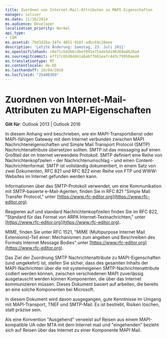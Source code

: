 ```yaml
---
title: Zuordnen von Internet-Mail-Attributen zu MAPI-Eigenschaften
manager: soliver
ms.date: 11/16/2014
ms.audience: Developer
localization_priority: Normal
api_type:
- COM
ms.assetid: 79d1d2ba-34fe-4851-918f-adbc69c20eee
description: 'Letzte Änderung: Samstag, 23. Juli 2011'
ms.openlocfilehash: c0a71cbd3b6cdbef091e75ade5d190369a4626a4
ms.sourcegitcommit: ef717c65d8dd41ababffb01eafc443c79950aed4
ms.translationtype: MT
ms.contentlocale: de-DE
ms.lasthandoff: 10/04/2018
ms.locfileid: "25400369"
---
```

# <a name="mapping-of-internet-mail-attributes-to-mapi-properties"></a>Zuordnen von Internet-Mail-Attributen zu MAPI-Eigenschaften

  
  
**Gilt für**: Outlook 2013 | Outlook 2016 
  
In diesem Anhang wird beschrieben, wie ein MAPI-Transportdienst oder MAPI-fähigen Gateway mit dem Internet verbunden zwischen MAPI Nachrichteneigenschaften und Simple Mail Transport Protocol (SMTP) Nachrichtenattribute übersetzen sollten. SMTP ist das messaging auf einen Großteil der im Internet verwendete Protokoll. SMTP definiert eine Reihe von Nachrichtenkopfzeilen – der Nachrichtenumschlag – und einen Content-Nachrichtenformat. SMTP ist vollständig dokumentiert, in einem Satz von zwei Dokumenten, RFC 821 und RFC 822 einer Reihe von FTP und WWW-Websites im Internet gefunden werden kann.
  
Informationen über das SMTP-Protokoll verwendet, um eine Kommunikation mit SMTP-basierte e-Mail-Agenten, finden Sie in RFC 821 "Simple Mail Transfer Protocol," unter [https://www.rfc-editor.org](https://www.rfc-editor.org).
  
Reagieren auf und standard Nachrichtenkopfzeilen finden Sie im RFC 822, "Standard für das Format von ARPA Internet-Textnachrichten," unter [https://www.rfc-editor.org](https://www.rfc-editor.org).
  
MIME, finden Sie unter RFC 1521, "MIME (Multipurpose Internet Mail Extensions)-Teil einer: Mechanismen zum angeben und Beschreiben des Formats Internet Message Bodies" unter [https://www.rfc-editor.org](https://www.rfc-editor.org).
  
Das Ziel der Zuordnung SMTP Nachrichtenattribute zu MAPI-Eigenschaften (und umgekehrt) ist, stellen Sie sicher, dass des gesamten Inhalts der MAPI-Nachrichten über die mit systemeigenen SMTP-Nachrichtenattribute codiert werden können, zwischen verschiedenen MAPI zuverlässig ausgetauscht werden können Komponenten, die über das Internet kommunizieren müssen. Dieses Dokument basiert auf arbeiten, die bereits an eine solche Komponenten bei Microsoft. 
  
In diesem Dokument wird davon ausgegangen, gute Kenntnisse im Umgang mit MAPI-Transport, TNEF und SMTP-Mail. Es ist bestrebt, Risiken löschen, statt präzise sein.
  
Als eine Konvention "Ausgehend" verweist auf Reisen aus einem MAPI-kompatible UA oder MTA mit dem Internet mail und "eingehenden" bezieht sich auf Reisen über das Internet zu einer Komponente MAPI Mail.
  

